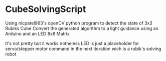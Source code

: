 # CubeSolvingScript

Using nicpatel963's openCV python program to detect the state of 3x3 Rubiks Cube
Convert the generated algorithm to a light guidance using an Arduino and an LED 8x8 Matrix 

It's not pretty but it works notheless
LED is just a placeholder for servo/stepper motor command in the next iteration wich is a rubik's solving robot


